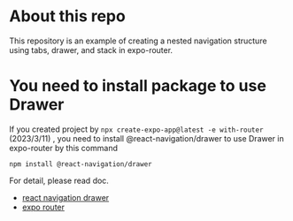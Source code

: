 # About this repo
This repository is an example of creating a nested navigation structure using tabs, drawer, and stack in expo-router.

# You need to install package to use Drawer
If you created project by `npx create-expo-app@latest -e with-router` (2023/3/11) , you need to install @react-navigation/drawer to use Drawer in expo-router by this command
```
npm install @react-navigation/drawer
```
For detail, please read doc.
- [react navigation drawer](https://reactnavigation.org/docs/drawer-navigator/#installation)
- [expo router](https://expo.github.io/router/docs/migration/react-navigation/drawer/)
